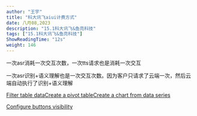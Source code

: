 ```yaml
---
author: "王宇"
title: "科大讯飞aiui计费方式"
date: 八月08,2023
description: "15.1科大讯飞&鱼亮科技"
tags: ["15.1科大讯飞&鱼亮科技"]
ShowReadingTime: "12s"
weight: 146
---
```

一次asr消耗一次交互次数，一次tts请求也是消耗一次交互

一次asr识别+语义理解也是一次交互次数。因为客户只请求了云端一次，然后云端自动执行了识别+语义理解

[Filter table data](#)[Create a pivot table](#)[Create a chart from data series](#)

[Configure buttons visibility](/users/tfac-settings.action)